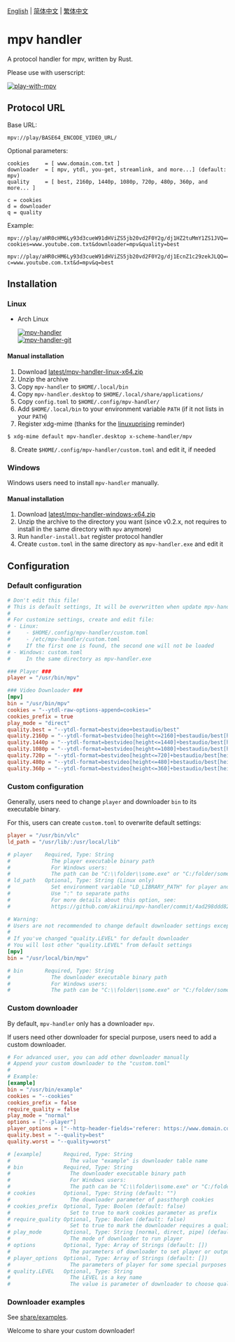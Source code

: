 [English][readme-en] | [简体中文][readme-zh-hans] | [繁体中文][readme-zh-hant]

[readme-en]: https://github.com/akiirui/mpv-handler/blob/main/README.md
[readme-zh-hans]: https://github.com/akiirui/mpv-handler/blob/main/README.zh-Hans.md
[readme-zh-hant]: https://github.com/akiirui/mpv-handler/blob/main/README.zh-Hant.md

# mpv handler

A protocol handler for mpv, written by Rust.

Please use with userscript:

[![play-with-mpv][badges-play-with-mpv]][greasyfork-play-with-mpv]

## Protocol URL

Base URL:

```
mpv://play/BASE64_ENCODE_VIDEO_URL/
```

Optional parameters:

```
cookies     = [ www.domain.com.txt ]
downloader  = [ mpv, ytdl, you-get, streamlink, and more...] (default: mpv)
quality     = [ best, 2160p, 1440p, 1080p, 720p, 480p, 360p, and more... ]

c = cookies
d = downloader
q = quality
```

Example:

```
mpv://play/aHR0cHM6Ly93d3cueW91dHViZS5jb20vd2F0Y2g/dj1HZ2tuMmY1ZS1JVQ==/?cookies=www.youtube.com.txt&downloader=mpv&quality=best

mpv://play/aHR0cHM6Ly93d3cueW91dHViZS5jb20vd2F0Y2g/dj1EcnZ1c29zekJLQQ==/?c=www.youtube.com.txt&d=mpv&q=best
```

## Installation

### Linux

- Arch Linux

  [![mpv-handler][badges-aur]][download-aur] \
  [![mpv-handler-git][badges-aur-git]][download-aur-git]

#### Manual installation

1. Download [latest/mpv-handler-linux-x64.zip][download-linux]
2. Unzip the archive
3. Copy `mpv-handler` to `$HOME/.local/bin`
4. Copy `mpv-handler.desktop` to `$HOME/.local/share/applications/`
5. Copy `config.toml` to `$HOME/.config/mpv-handler/`
6. Add `$HOME/.local/bin` to your environment variable `PATH` (if it not lists in your `PATH`)
7. Register xdg-mime (thanks for the [linuxuprising][linuxuprising] reminder)

```
$ xdg-mime default mpv-handler.desktop x-scheme-handler/mpv
```

8. Create `$HOME/.config/mpv-handler/custom.toml` and edit it, if needed

### Windows

Windows users need to install `mpv-handler` manually.

#### Manual installation

1. Download [latest/mpv-handler-windows-x64.zip][download-windows]
2. Unzip the archive to the directory you want (since v0.2.x, not requires to install in the same directory with `mpv` anymore)
3. Run `handler-install.bat` register protocol handler
4. Create `custom.toml` in the same directory as `mpv-handler.exe` and edit it

[badges-aur-git]: https://img.shields.io/aur/version/mpv-handler-git?label=mpv-handler-git&style=for-the-badge
[badges-aur]: https://img.shields.io/aur/version/mpv-handler?label=mpv-handler&style=for-the-badge
[badges-play-with-mpv]: https://img.shields.io/badge/dynamic/json?style=for-the-badge&label=play-with-mpv&prefix=v&query=version&url=https%3A%2F%2Fgreasyfork.org%2Fscripts%2F416271.json
[download-aur-git]: https://aur.archlinux.org/packages/mpv-handler-git/
[download-aur]: https://aur.archlinux.org/packages/mpv-handler/
[download-linux]: https://github.com/akiirui/mpv-handler/releases/latest/download/mpv-handler-linux-x64.zip
[download-windows]: https://github.com/akiirui/mpv-handler/releases/latest/download/mpv-handler-windows-x64.zip
[greasyfork-play-with-mpv]: https://greasyfork.org/scripts/416271-play-with-mpv
[linuxuprising]: https://www.linuxuprising.com/2021/07/open-youtube-and-more-videos-from-your.html

## Configuration

### Default configuration

```toml
# Don't edit this file!
# This is default settings, It will be overwritten when update mpv-handler
#
# For customize settings, create and edit file:
# - Linux:
#     - $HOME/.config/mpv-handler/custom.toml
#     - /etc/mpv-handler/custom.toml
#     If the first one is found, the second one will not be loaded
# - Windows: custom.toml
#     In the same directory as mpv-handler.exe

### Player ###
player = "/usr/bin/mpv"

### Video Downloader ###
[mpv]
bin = "/usr/bin/mpv"
cookies = "--ytdl-raw-options-append=cookies="
cookies_prefix = true
play_mode = "direct"
quality.best = "--ytdl-format=bestvideo+bestaudio/best"
quality.2160p = "--ytdl-format=bestvideo[height<=2160]+bestaudio/best[height<=2160]/best"
quality.1440p = "--ytdl-format=bestvideo[height<=1440]+bestaudio/best[height<=1440]/best"
quality.1080p = "--ytdl-format=bestvideo[height<=1080]+bestaudio/best[height<=1080]/best"
quality.720p = "--ytdl-format=bestvideo[height<=720]+bestaudio/best[height<=720]/best"
quality.480p = "--ytdl-format=bestvideo[height<=480]+bestaudio/best[height<=480]/best"
quality.360p = "--ytdl-format=bestvideo[height<=360]+bestaudio/best[height<=360]/best"
```

### Custom configuration

Generally, users need to change `player` and downloader `bin` to its executable binary.

For this, users can create `custom.toml` to overwrite default settings:

```toml
player = "/usr/bin/vlc"
ld_path = "/usr/lib/:/usr/local/lib"

# player    Required, Type: String
#             The player executable binary path
#             For Windows users:
#             The path can be "C:\\folder\\some.exe" or "C:/folder/some.exe"
# ld_path   Optional, Type: String (Linux only)
#             Set environment variable "LD_LIBRARY_PATH" for player and downloader
#             Use ":" to separate paths
#             For more details about this option, see:
#             https://github.com/akiirui/mpv-handler/commit/4ad298ddd82bc3fa0303f8cc11474df506531d33

# Warning:
# Users are not recommended to change default downloader settings except "bin"
#
# If you've changed "quality.LEVEL" for default downloader
# You will lost other "quality.LEVEL" from default settings
[mpv]
bin = "/usr/local/bin/mpv"

# bin       Required, Type: String
#             The downloader executable binary path
#             For Windows users:
#             The path can be "C:\\folder\\some.exe" or "C:/folder/some.exe"
```

### Custom downloader

By default, `mpv-handler` only has a downloader `mpv`.

If users need other downloader for special purpose, users need to add a custom downloader.

```toml
# For advanced user, you can add other downloader manually
# Append your custom downloader to the "custom.toml"
#
# Example:
[example]
bin = "/usr/bin/example"
cookies = "--cookies"
cookies_prefix = false
require_quality = false
play_mode = "normal"
options = ["--player"]
player_options = ["--http-header-fields='referer: https://www.domain.com'"]
quality.best = "--quality=best"
quality.worst = "--quality=worst"

# [example]       Required, Type: String
#                   The value "example" is downloader table name
# bin             Required, Type: String
#                   The downloader executable binary path
#                   For Windows users:
#                   The path can be "C:\\folder\\some.exe" or "C:/folder/some.exe"
# cookies         Optional, Type: String (default: "")
#                   The downloader parameter of passthorgh cookies
# cookies_prefix  Optional, Type: Boolen (default: false)
#                   Set to true to mark cookies parameter as prefix
# require_quality Optional, Type: Boolen (default: false)
#                   Set to true to mark the downloader requires a quality LEVEL given
# play_mode       Optional, Type: String [normal, direct, pipe] (default: "normal")
#                   The mode of downloader to run player
# options         Optional, Type: Array of Strings (default: [])
#                   The parameters of downloader to set player or output
# player_options  Optional, Type: Array of Strings (default: [])
#                   The parameters of player for some special purposes
# quality.LEVEL   Optional, Type: String
#                   The LEVEL is a key name
#                   The value is parameter of downloader to choose quality/format
```

### Downloader examples

See [share/examples][examples].

Welcome to share your custom downloader!

[examples]: https://github.com/akiirui/mpv-handler/tree/main/share/examples
